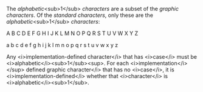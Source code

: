  

The *alphabetic*&#60;sub&#62;1&#60;/sub&#62; *characters* are a subset of the *graphic characters*. Of the *standard characters*, only these are the *alphabetic*&#60;sub&#62;1&#60;/sub&#62; *characters*: 

A B C D E F G H I J K L M N O P Q R S T U V W X Y Z 

a b c d e f g h i j k l m n o p q r s t u v w x y z 

Any &#60;i&#62;implementation-defined character&#60;/i&#62; that has &#60;i&#62;case&#60;/i&#62; must be &#60;i&#62;alphabetic&#60;/i&#62;&#60;sub&#62;1&#60;/sub&#62;&#60;sup&#62;. For each &#60;i&#62;implementation&#60;/i&#62;&#60;/sup&#62; defined graphic character&#60;/i&#62; that has no &#60;i&#62;case&#60;/i&#62;, it is &#60;i&#62;implementation-defined&#60;/i&#62; whether that &#60;i&#62;character&#60;/i&#62; is &#60;i&#62;alphabetic&#60;/i&#62;&#60;sub&#62;1&#60;/sub&#62;. 

